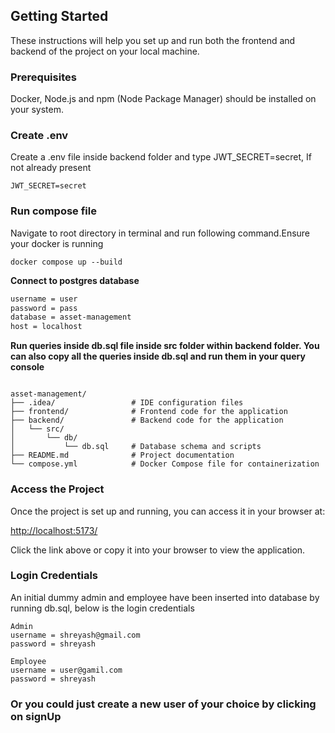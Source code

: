 ## Getting Started
These instructions will help you set up and run both the frontend and backend of the project on your local machine.

### Prerequisites
Docker, Node.js and npm (Node Package Manager) should be installed on your system.

### Create .env
Create a .env file inside backend folder and type JWT_SECRET=secret, If not already present
```
JWT_SECRET=secret
```

### Run compose file
Navigate to root directory in terminal and run following command.Ensure your docker is running

```shell
docker compose up --build
```

**Connect to postgres database**
```sh
username = user
password = pass
database = asset-management
host = localhost
```


**Run queries inside db.sql file inside src folder within backend folder.
You can also copy all the queries inside db.sql and run them in your query console**

```

asset-management/
├── .idea/                 # IDE configuration files
├── frontend/              # Frontend code for the application
├── backend/               # Backend code for the application
│   └── src/
│       └── db/
│           └── db.sql     # Database schema and scripts
├── README.md              # Project documentation
└── compose.yml            # Docker Compose file for containerization

```

### Access the Project

Once the project is set up and running, you can access it in your browser at:

[http://localhost:5173/](http://localhost:5173/)

Click the link above or copy it into your browser to view the application.


### Login Credentials
An initial dummy admin and employee have been inserted into database by running db.sql, below is the login credentials

```
Admin
username = shreyash@gmail.com
password = shreyash

Employee
username = user@gamil.com
password = shreyash
```

### Or you could just create a new user of your choice by clicking on signUp



